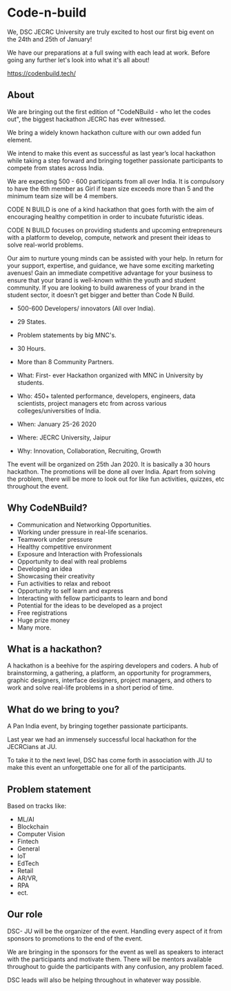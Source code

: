 # Code-n-build

We, DSC JECRC University are truly excited to host our first big event on the 24th and 25th of January!

We have our preparations at a full swing with each lead at work.  Before going any further let's look into what it's all about!

https://codenbuild.tech/

## About

We are bringing out the first edition of "CodeNBuild - who let the codes out", the biggest hackathon JECRC has ever witnessed.

We bring a widely known hackathon culture with our own added fun element.

We intend to make this event as successful as last year’s local hackathon while taking a step forward and bringing together passionate participants to compete from states across India.

We are expecting 500 - 600 participants from all over India. It is compulsory to have the 6th member as Girl if team size exceeds more than 5 and the minimum team size will be 4 members.

CODE N BUILD is one of a kind hackathon that goes forth with the aim of encouraging healthy competition in order to incubate futuristic ideas.

CODE N BUILD focuses on providing students and upcoming entrepreneurs with a platform to develop, compute, network and present their ideas to solve real-world problems.

Our aim to nurture young minds can be assisted with your help. In return for your support, expertise, and guidance, we have some exciting marketing avenues! Gain an immediate competitive advantage for your business to ensure that your brand is well-known within the youth and student community. If you are looking to build awareness of your brand in the student sector, it doesn’t get bigger and better than Code N Build.

- 500-600 Developers/ innovators (All over India).
- 29 States.
- Problem statements by big MNC's.
- 30 Hours.
- More than 8 Community Partners.

- What: First- ever Hackathon organized with MNC in University by students.
- Who: 450+ talented performance, developers, engineers, data scientists, project managers etc from across various colleges/universities of India.
- When: January 25-26 2020
- Where: JECRC University, Jaipur
- Why: Innovation, Collaboration, Recruiting, Growth

The event will be organized on 25th Jan 2020. It is basically a 30 hours hackathon. The promotions will be done all over India. Apart from solving the problem, there will be more to look out for like fun activities, quizzes, etc throughout the event.

## Why CodeNBuild?

- Communication and Networking Opportunities.
- Working under pressure in real-life scenarios.
- Teamwork under pressure
- Healthy competitive environment
- Exposure and Interaction with Professionals
- Opportunity to deal with real problems
- Developing an idea
- Showcasing their creativity
- Fun activities to relax and reboot
- Opportunity to self learn and express
- Interacting with fellow participants to learn and bond
- Potential for the ideas to be developed as a project
- Free registrations
- Huge prize money
- Many more.

## What is a hackathon?

A hackathon is a beehive for the aspiring developers and coders. A hub of
brainstorming, a gathering, a platform, an opportunity for programmers, graphic
designers, interface designers, project managers, and others to work and solve
real-life problems in a short period of time.

## What do we bring to you?

A Pan India event, by bringing together passionate participants.

Last year we had an immensely successful local hackathon for the JECRCians at JU.

To take it to the next level, DSC has come forth in association with JU to make this event an unforgettable one for all of the participants.

## Problem statement

Based on tracks like:

- ML/AI
- Blockchain
- Computer Vision
- Fintech
- General
- IoT
- EdTech
- Retail
- AR/VR,
- RPA
- ect.

## Our role

DSC- JU will be the organizer of the event. Handling every aspect of it from sponsors to promotions to the end of the event.

We are bringing in the sponsors for the event as well as speakers to interact with the participants and motivate them. There will be mentors available throughout to guide the participants with any confusion, any problem faced.

DSC leads will also be helping throughout in whatever way possible.
